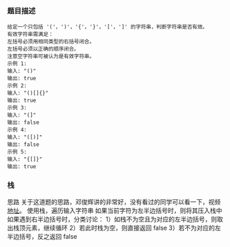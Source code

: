 ### 题目描述

```
给定一个只包括 '('，')'，'{'，'}'，'['，']' 的字符串，判断字符串是否有效。
有效字符串需满足：
左括号必须用相同类型的右括号闭合。
左括号必须以正确的顺序闭合。
注意空字符串可被认为是有效字符串。
示例 1:
输入: "()"
输出: true
示例 2:
输入: "()[]{}"
输出: true
示例 3:
输入: "(]"
输出: false
示例 4:
输入: "([)]"
输出: false
示例 5:
输入: "{[]}"
输出: true
```

### 栈

思路
关于这道题的思路，邓俊辉讲的非常好，没有看过的同学可以看一下，视频[地址](https://www.xuetangx.com/course/THU08091002048/7755080)。
使用栈，遍历输入字符串
如果当前字符为左半边括号时，则将其压入栈中
如果遇到右半边括号时，分类讨论：
1）如栈不为空且为对应的左半边括号，则取出栈顶元素，继续循环
2）若此时栈为空，则直接返回 false
3）若不为对应的左半边括号，反之返回 false
